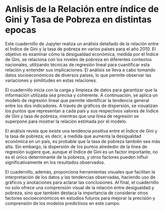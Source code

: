 # Anlisis de la Relación entre índice de Gini y Tasa de Pobreza en distintas epocas
Este cuadernillo de Jupyter realiza un análisis detallado de la relación entre el Índice de Gini y la tasa de pobreza en varios países para el año 2010. El objetivo es examinar cómo la desigualdad económica, medida por el Índice de Gini, se relaciona con los niveles de pobreza en diferentes contextos nacionales, utilizando técnicas de regresión lineal para cuantificar esta relación y entender sus implicaciones. El análisis se lleva a cabo tomando datos socioeconómicos de diversos países, lo que permite observar las variaciones y similitudes en estas relaciones.

El cuadernillo inicia con la carga y limpieza de datos para garantizar que la información utilizada sea precisa y coherente. A continuación, se aplica un modelo de regresión lineal que permite identificar la tendencia general entre los dos indicadores. A través de gráficos de dispersión, se visualizan los puntos que representan a cada país y sus respectivos valores de Índice de Gini y tasa de pobreza, mientras que una línea de regresión se superpone para mostrar la relación estimada por el modelo.

El análisis revela que existe una tendencia positiva entre el Índice de Gini y la tasa de pobreza; es decir, a medida que aumenta la desigualdad económica en un país, es probable que la tasa de pobreza también sea más alta. Sin embargo, la dispersión de los puntos alrededor de la línea de regresión sugiere que, aunque el Índice de Gini es un factor importante, no es el único determinante de la pobreza, y otros factores pueden influir significativamente en los resultados observados.

El cuadernillo, además, proporciona herramientas visuales que facilitan la interpretación de los datos y las tendencias observadas, haciendo uso de gráficos y anotaciones para aclarar las conclusiones. Al final, el cuadernillo no solo ofrece una comprensión visual de la relación entre desigualdad y pobreza, sino que también destaca la importancia de considerar otros factores socioeconómicos en estudios futuros para mejorar la precisión y comprensión de los modelos predictivos en este campo.
